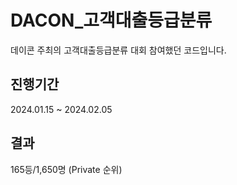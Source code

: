 # DACON_고객대출등급분류
데이콘 주최의 고객대출등급분류 대회 참여했던 코드입니다.

## 진행기간
2024.01.15 ~ 2024.02.05

## 결과
165등/1,650명 (Private 순위)
